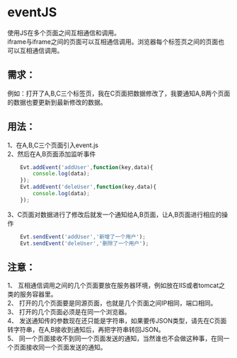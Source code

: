 # eventJS
使用JS在多个页面之间互相通信和调用。<br> 
iframe与iframe之间的页面可以互相通信调用。浏览器每个标签页之间的页面也可以互相通信调用。

## 需求：
例如：打开了A,B,C三个标签页，我在C页面把数据修改了，我要通知A,B两个页面的数据也要更新到最新修改的数据。

## 用法：
1、在A,B,C三个页面引入event.js <br> 
2、然后在A,B页面添加监听事件 <br> 

```JavaScript
    Evt.addEvent('addUser',function(key,data){
        console.log(data);
    });
    Evt.addEvent('deleUser',function(key,data){
        console.log(data);
    });
```
3、C页面对数据进行了修改后就发一个通知给A,B页面，让A,B页面进行相应的操作 <br> 

```JavaScript
    Evt.sendEvent('addUser','新增了一个用户');
    Evt.sendEvent('deleUser','删除了一个用户');
 ```
## 注意：
1、 互相通信调用之间的几个页面要放在服务器环境，例如放在IIS或者tomcat之类的服务容器里。<br> 
2、 打开的几个页面要是同源页面，也就是几个页面之间IP相同，端口相同。<br> 
3、 打开的几个页面必须是在同一个浏览器。<br> 
4、 发送通知传的参数现在还只能是字符串，如果要传JSON类型，请先在C页面转字符串，在A,B接收到通知后，再把字符串转回JSON。<br> 
5、 同一个页面接收不到同一个页面发送的通知，当然谁也不会做这种事，在同一个页面接收同一个页面发送的通知。
